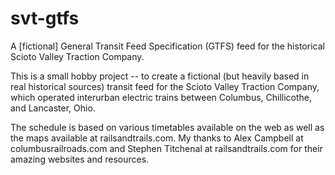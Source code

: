 # svt-gtfs
A [fictional] General Transit Feed Specification (GTFS) feed for the historical Scioto Valley Traction Company.

This is a small hobby project -- to create a fictional (but heavily based in real historical sources) transit feed for the Scioto Valley Traction Company, which operated interurban electric trains between Columbus, Chillicothe, and Lancaster, Ohio.

The schedule is based on various timetables available on the web as well as the maps available at railsandtrails.com. My thanks to Alex Campbell at columbusrailroads.com and Stephen Titchenal at railsandtrails.com for their amazing websites and resources.